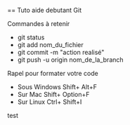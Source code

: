 == Tuto aide debutant Git

Commandes à retenir

* git status
* git add nom_du_fichier
* git commit -m "action realisé"
* git push -u origin nom_de_la_branch

Rapel pour formater votre code

* Sous Windows Shift+ Alt+F
* Sur Mac Shift+ Option+F
* Sur Linux Ctrl+ Shift+I

test